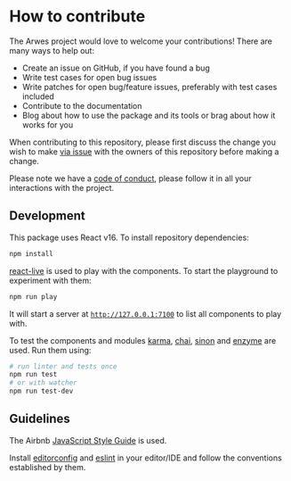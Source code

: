 # How to contribute

The Arwes project would love to welcome your contributions! There are many ways
to help out:

- Create an issue on GitHub, if you have found a bug
- Write test cases for open bug issues
- Write patches for open bug/feature issues, preferably with test cases included
- Contribute to the documentation
- Blog about how to use the package and its tools or brag about how it works for you

When contributing to this repository, please first discuss the change you wish to
make [via issue](https://github.com/romelperez/arwes/issues/new) with the owners
of this repository before making a change.

Please note we have a [code of conduct](./CODE_OF_CONDUCT.md), please follow it
in all your interactions with the project.

## Development

This package uses React v16. To install repository dependencies:

```bash
npm install
```

[react-live](https://react-live.philpl.com/) is used to play with the components.
To start the playground to experiment with them:

```bash
npm run play
```

It will start a server at [`http://127.0.0.1:7100`](http://127.0.0.1:7100)
to list all components to play with.

To test the components and modules [karma](http://karma-runner.github.io),
[chai](http://chaijs.com), [sinon](http://sinonjs.org) and [enzyme](http://airbnb.io/enzyme/)
are used. Run them using:

```bash
# run linter and tests once
npm run test
# or with watcher
npm run test-dev
```

## Guidelines

The Airbnb [JavaScript Style Guide](https://github.com/airbnb/javascript) is used.

Install [editorconfig](http://editorconfig.org) and [eslint](https://eslint.org)
in your editor/IDE and follow the conventions established by them.
